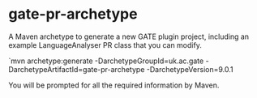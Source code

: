# gate-pr-archetype

A Maven archetype to generate a new GATE plugin project, including an example LanguageAnalyser PR class that you can modify.

`mvn archetype:generate -DarchetypeGroupId=uk.ac.gate -DarchetypeArtifactId=gate-pr-archetype -DarchetypeVersion=9.0.1

You will be prompted for all the required information by Maven.
